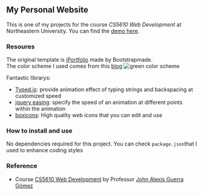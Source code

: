 ## My Personal Website

This is one of my projects for the course _CS5610 Web Development_ at Northeastern University. You can find the [demo here](https://www.google.com/).

### Resoures

The original template is [iPortfolio](https://bootstrapmade.com/demo/iPortfolio/) made by Bootstrapmade.  
The color scheme I used comes from this [blog](https://visme.co/blog/website-color-schemes/)
![green color scheme](https://visme.co/blog/wp-content/uploads/2016/09/website27.jpg)

Fantastic librarys:

-   [Typed.js](https://github.com/mattboldt/typed.js/): provide animation effect of typing strings and backspacing at customized speed
-   [jquery easing](https://jqueryui.com/easing/): specify the speed of an animation at different points within the animation
-   [boxicons](https://boxicons.com/): High quality web icons that you can edit and use

### How to install and use

No dependencies required for this project.
You can check `package.json`that I used to enhance coding styles

### Reference

-   Course [CS5610 Web Development](https://johnguerra.co/classes/webDevelopment_fall_2020/) by Professor [John Alexis Guerra Gómez](https://johnguerra.co/)

